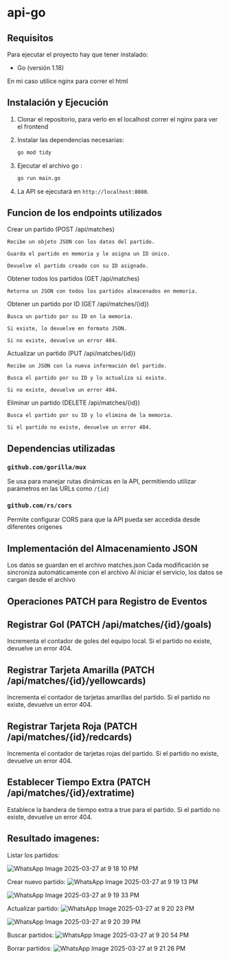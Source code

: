 # api-go

## Requisitos

Para ejecutar el proyecto hay que tener instalado:

- Go (versión 1.18)

En mi caso utilice nginx para correr el html


## Instalación y Ejecución

1. Clonar el repositorio, para verlo en el localhost correr el nginx para ver el frontend 

2. Instalar las dependencias necesarias:
   ```sh
   go mod tidy
   ```

3. Ejecutar el archivo go :
   ```sh
   go run main.go
   ```
4. La API se ejecutará en `http://localhost:8080`.

## Funcion de los endpoints utilizados
Crear un partido (POST /api/matches)

    Recibe un objeto JSON con los datos del partido.

    Guarda el partido en memoria y le asigna un ID único.

    Devuelve el partido creado con su ID asignado.

Obtener todos los partidos (GET /api/matches)

    Retorna un JSON con todos los partidos almacenados en memoria.

Obtener un partido por ID (GET /api/matches/{id})

    Busca un partido por su ID en la memoria.

    Si existe, lo devuelve en formato JSON.

    Si no existe, devuelve un error 404.

Actualizar un partido (PUT /api/matches/{id})

    Recibe un JSON con la nueva información del partido.

    Busca el partido por su ID y lo actualiza si existe.

    Si no existe, devuelve un error 404.

Eliminar un partido (DELETE /api/matches/{id})

    Busca el partido por su ID y lo elimina de la memoria.

    Si el partido no existe, devuelve un error 404.

## Dependencias utilizadas

### `github.com/gorilla/mux`
Se usa para manejar rutas dinámicas en la API, permitiendo utilizar parámetros en las URLs como `/{id}`

### `github.com/rs/cors`
Permite configurar CORS para que la API pueda ser accedida desde diferentes orígenes

## Implementación del Almacenamiento JSON

Los datos se guardan en el archivo matches.json
Cada modificación se sincroniza automáticamente con el archivo
Al iniciar el servicio, los datos se cargan desde el archivo

## Operaciones PATCH para Registro de Eventos
## Registrar Gol (PATCH /api/matches/{id}/goals)

Incrementa el contador de goles del equipo local.
Si el partido no existe, devuelve un error 404.

## Registrar Tarjeta Amarilla (PATCH /api/matches/{id}/yellowcards)

Incrementa el contador de tarjetas amarillas del partido.
Si el partido no existe, devuelve un error 404.

## Registrar Tarjeta Roja (PATCH /api/matches/{id}/redcards)

Incrementa el contador de tarjetas rojas del partido.
Si el partido no existe, devuelve un error 404.

## Establecer Tiempo Extra (PATCH /api/matches/{id}/extratime)

Establece la bandera de tiempo extra a true para el partido.
Si el partido no existe, devuelve un error 404.


## Resultado imagenes:
Listar los partidos:

![WhatsApp Image 2025-03-27 at 9 18 10 PM](https://github.com/user-attachments/assets/17dcdd89-af9c-4b85-8ac2-f6b77d9c34ff)

Crear nuevo partido:
![WhatsApp Image 2025-03-27 at 9 19 13 PM](https://github.com/user-attachments/assets/3412564c-58a3-4605-9702-074a906f98d5)

![WhatsApp Image 2025-03-27 at 9 19 33 PM](https://github.com/user-attachments/assets/e39f9efa-f18e-4982-a414-40c4c3d19591)

Actualizar partido: 
![WhatsApp Image 2025-03-27 at 9 20 23 PM](https://github.com/user-attachments/assets/6a8b50a3-5456-4129-b4e9-d09ac15fac48)

![WhatsApp Image 2025-03-27 at 9 20 39 PM](https://github.com/user-attachments/assets/5e360f7c-90f5-4fbd-84c8-c5cc6626b66f)

Buscar partidos:
![WhatsApp Image 2025-03-27 at 9 20 54 PM](https://github.com/user-attachments/assets/9407386c-3ddf-4510-bfe5-4d2eec7ed1c4)

Borrar partidos:
![WhatsApp Image 2025-03-27 at 9 21 26 PM](https://github.com/user-attachments/assets/87f3befa-ec6d-4df6-83b9-be0ef4cf4652)








